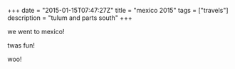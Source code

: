 +++
date = "2015-01-15T07:47:27Z"
title = "mexico 2015"
tags = ["travels"]
description = "tulum and parts south"
+++

we went to mexico!

twas fun!

woo!
